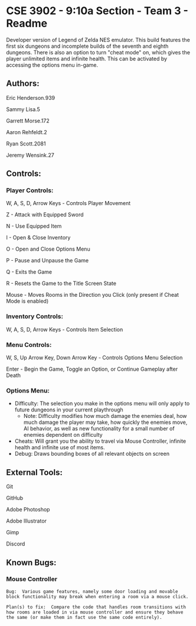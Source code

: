 # CSE 3902 - 9:10a Section - Team 3 - Readme

Developer version of Legend of Zelda NES emulator.  This build features the first six dungeons and incomplete builds of the seventh and eighth dungeons.  There is also an option to turn "cheat mode" on, which gives the player unlimited items and infinite health.  This can be activated by accessing the options menu in-game.

## Authors:
Eric Henderson.939

Sammy Lisa.5

Garrett Morse.172

Aaron Rehfeldt.2

Ryan Scott.2081

Jeremy Wensink.27


## Controls:
### Player Controls:
W, A, S, D, Arrow Keys - Controls Player Movement

Z - Attack with Equipped Sword

N - Use Equipped Item

I - Open & Close Inventory

O - Open and Close Options Menu

P - Pause and Unpause the Game

Q - Exits the Game

R - Resets the Game to the Title Screen State

Mouse - Moves Rooms in the Direction you Click (only present if Cheat Mode is enabled)

### Inventory Controls:
W, A, S, D, Arrow Keys - Controls Item Selection

### Menu Controls:
W, S, Up Arrow Key, Down Arrow Key - Controls Options Menu Selection

Enter - Begin the Game, Toggle an Option, or Continue Gameplay after Death

### Options Menu:

- Difficulty: The selection you make in the options menu will only apply to future dungeons in your current playthrough
    - Note: Difficulty modifies how much damage the enemies deal, how much damage the player may take, how quickly the enemies move, AI behavior, as well as new functionality for a small number of enemies dependent on difficulty
- Cheats: Will grant you the ability to travel via Mouse Controller, infinite health and infinite use of most items.
- Debug: Draws bounding boxes of all relevant objects on screen

## External Tools:
Git

GitHub

Adobe Photoshop

Adobe Illustrator

Gimp

Discord


## Known Bugs:
### Mouse Controller
    Bug:  Various game features, namely some door loading and movable block functionality may break when entering a room via a mouse click.

    Plan(s) to fix:  Compare the code that handles room transitions with how rooms are loaded in via mouse controller and ensure they behave the same (or make them in fact use the same code entirely).
